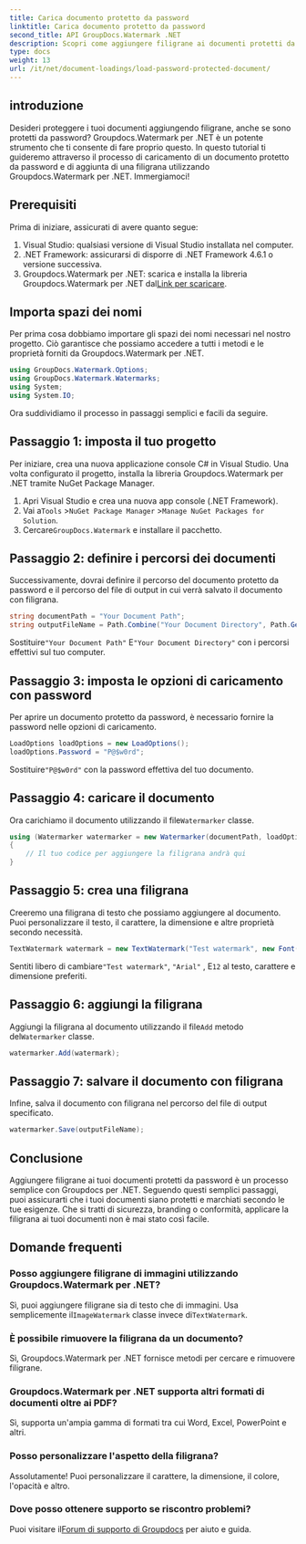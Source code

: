 ```yaml
---
title: Carica documento protetto da password
linktitle: Carica documento protetto da password
second_title: API GroupDocs.Watermark .NET
description: Scopri come aggiungere filigrane ai documenti protetti da password utilizzando Groupdocs per .NET con la nostra guida passo passo. Proteggi e personalizza facilmente i tuoi file.
type: docs
weight: 13
url: /it/net/document-loadings/load-password-protected-document/
---
```

## introduzione
Desideri proteggere i tuoi documenti aggiungendo filigrane, anche se sono protetti da password? Groupdocs.Watermark per .NET è un potente strumento che ti consente di fare proprio questo. In questo tutorial ti guideremo attraverso il processo di caricamento di un documento protetto da password e di aggiunta di una filigrana utilizzando Groupdocs.Watermark per .NET. Immergiamoci!
## Prerequisiti
Prima di iniziare, assicurati di avere quanto segue:
1. Visual Studio: qualsiasi versione di Visual Studio installata nel computer.
2. .NET Framework: assicurarsi di disporre di .NET Framework 4.6.1 o versione successiva.
3. Groupdocs.Watermark per .NET: scarica e installa la libreria Groupdocs.Watermark per .NET dal[Link per scaricare](https://releases.groupdocs.com/Watermark/net/).
## Importa spazi dei nomi
Per prima cosa dobbiamo importare gli spazi dei nomi necessari nel nostro progetto. Ciò garantisce che possiamo accedere a tutti i metodi e le proprietà forniti da Groupdocs.Watermark per .NET.
```csharp
using GroupDocs.Watermark.Options;
using GroupDocs.Watermark.Watermarks;
using System;
using System.IO;
```
Ora suddividiamo il processo in passaggi semplici e facili da seguire.
## Passaggio 1: imposta il tuo progetto
Per iniziare, crea una nuova applicazione console C# in Visual Studio. Una volta configurato il progetto, installa la libreria Groupdocs.Watermark per .NET tramite NuGet Package Manager.
1. Apri Visual Studio e crea una nuova app console (.NET Framework).
2.  Vai a`Tools` >`NuGet Package Manager` >`Manage NuGet Packages for Solution`.
3.  Cercare`GroupDocs.Watermark` e installare il pacchetto.
## Passaggio 2: definire i percorsi dei documenti
Successivamente, dovrai definire il percorso del documento protetto da password e il percorso del file di output in cui verrà salvato il documento con filigrana.
```csharp
string documentPath = "Your Document Path";
string outputFileName = Path.Combine("Your Document Directory", Path.GetFileName(documentPath));
```
 Sostituire`"Your Document Path"` E`"Your Document Directory"` con i percorsi effettivi sul tuo computer.
## Passaggio 3: imposta le opzioni di caricamento con password
Per aprire un documento protetto da password, è necessario fornire la password nelle opzioni di caricamento.
```csharp
LoadOptions loadOptions = new LoadOptions();
loadOptions.Password = "P@$w0rd";
```
 Sostituire`"P@$w0rd"` con la password effettiva del tuo documento.
## Passaggio 4: caricare il documento
 Ora carichiamo il documento utilizzando il file`Watermarker` classe.
```csharp
using (Watermarker watermarker = new Watermarker(documentPath, loadOptions))
{
    // Il tuo codice per aggiungere la filigrana andrà qui
}
```
## Passaggio 5: crea una filigrana
Creeremo una filigrana di testo che possiamo aggiungere al documento. Puoi personalizzare il testo, il carattere, la dimensione e altre proprietà secondo necessità.
```csharp
TextWatermark watermark = new TextWatermark("Test watermark", new Font("Arial", 12));
```
 Sentiti libero di cambiare`"Test watermark"`, `"Arial"` , E`12` al testo, carattere e dimensione preferiti.
## Passaggio 6: aggiungi la filigrana
 Aggiungi la filigrana al documento utilizzando il file`Add` metodo del`Watermarker` classe.
```csharp
watermarker.Add(watermark);
```
## Passaggio 7: salvare il documento con filigrana
Infine, salva il documento con filigrana nel percorso del file di output specificato.
```csharp
watermarker.Save(outputFileName);
```
## Conclusione
Aggiungere filigrane ai tuoi documenti protetti da password è un processo semplice con Groupdocs per .NET. Seguendo questi semplici passaggi, puoi assicurarti che i tuoi documenti siano protetti e marchiati secondo le tue esigenze. Che si tratti di sicurezza, branding o conformità, applicare la filigrana ai tuoi documenti non è mai stato così facile.
## Domande frequenti
### Posso aggiungere filigrane di immagini utilizzando Groupdocs.Watermark per .NET?
 Sì, puoi aggiungere filigrane sia di testo che di immagini. Usa semplicemente il`ImageWatermark` classe invece di`TextWatermark`.
### È possibile rimuovere la filigrana da un documento?
Sì, Groupdocs.Watermark per .NET fornisce metodi per cercare e rimuovere filigrane.
### Groupdocs.Watermark per .NET supporta altri formati di documenti oltre ai PDF?
Sì, supporta un'ampia gamma di formati tra cui Word, Excel, PowerPoint e altri.
### Posso personalizzare l'aspetto della filigrana?
Assolutamente! Puoi personalizzare il carattere, la dimensione, il colore, l'opacità e altro.
### Dove posso ottenere supporto se riscontro problemi?
 Puoi visitare il[Forum di supporto di Groupdocs](https://forum.groupdocs.com/c/watermark/19) per aiuto e guida.